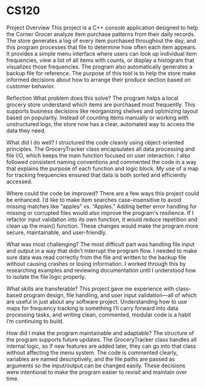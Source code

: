 # CS120
Project Overview
This project is a C++ console application designed to help the Corner Grocer analyze item purchase patterns from their daily records. The store generates a log of every item purchased throughout the day, and this program processes that file to determine how often each item appears. It provides a simple menu interface where users can look up individual item frequencies, view a list of all items with counts, or display a histogram that visualizes those frequencies. The program also automatically generates a backup file for reference. The purpose of this tool is to help the store make informed decisions about how to arrange their produce section based on customer behavior.

Reflection
What problem does this solve?
The program helps a local grocery store understand which items are purchased most frequently. This supports business decisions like reorganizing shelves and optimizing layout based on popularity. Instead of counting items manually or working with unstructured logs, the store now has a clear, automated way to access the data they need.

What did I do well?
I structured the code cleanly using object-oriented principles. The GroceryTracker class encapsulates all data processing and file I/O, which keeps the main function focused on user interaction. I also followed consistent naming conventions and commented the code in a way that explains the purpose of each function and logic block. My use of a map for tracking frequencies ensured that data is both sorted and efficiently accessed.

Where could the code be improved?
There are a few ways this project could be enhanced. I’d like to make item searches case-insensitive to avoid missing matches like “apples” vs. “Apples.” Adding better error handling for missing or corrupted files would also improve the program's resilience. If I refactor input validation into its own function, it would reduce repetition and clean up the main() function. These changes would make the program more secure, maintainable, and user-friendly.

What was most challenging?
The most difficult part was handling file input and output in a way that didn’t interrupt the program flow. I needed to make sure data was read correctly from the file and written to the backup file without causing crashes or losing information. I worked through this by researching examples and reviewing documentation until I understood how to isolate the file logic properly.

What skills are transferable?
This project gave me experience with class-based program design, file handling, and user input validation—all of which are useful in just about any software project. Understanding how to use maps for frequency tracking is something I’ll carry forward into data processing tasks, and writing clean, commented, modular code is a habit I’m continuing to build.

How did I make the program maintainable and adaptable?
The structure of the program supports future updates. The GroceryTracker class handles all internal logic, so if new features are added later, they can go into that class without affecting the menu system. The code is commented clearly, variables are named descriptively, and the file paths are passed as arguments so the input/output can be changed easily. These decisions were intentional to make the program easier to revisit and maintain over time.
